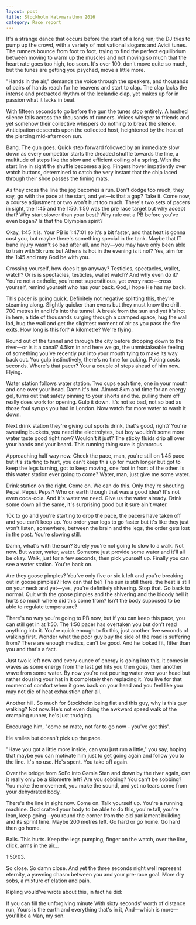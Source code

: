 ```yaml
---
layout: post
title: Stockholm Halvmarathon 2016
category: Race report 
---
```


It's a strange dance that occurs before the start of a long run; the DJ tries to pump up the crowd, with a variety of motivational slogans and Avicii tunes. The runners bounce from foot to foot, trying to find the perfect equilibrium between moving to warm up the muscles and not moving so much that the heart rate goes too high, too soon. It's over 100, don't move quite so much, but the tunes are getting you psyched, move a little more.

"Hands in the air," demands the voice through the speakers, and thousands of pairs of hands reach for he heavens and start to clap. The clap lacks the intense and protracted rhythm of the Icelandic clap, yet makes up for in passion what it lacks in beat.

With fifteen seconds to go before the gun the tunes stop entirely. A hushed silence falls across the thousands of runners. Voices whisper to friends and yet somehow their collective whispers do nothing to break the silence. Anticipation descends upon the collected host, heightened by the heat of the piercing mid-afternoon sun.

Bang. The gun goes. Quick step forward followed by an immediate slow down as every competitor starts the dreaded shuffle towards the line, a multitude of steps like the slow and efficient coiling of a spring. With the start line in sight the shuffle becomes a jog. Fingers hover impatiently over watch buttons, determined to catch the very instant that the chip laced through their shoe passes the timing mats.

As they cross the line the jog becomes a run. Don't dodge too much, they say, go with the pace at the start, and yet—is that a gap? Take it. Come now, a course adjustment or two won't hurt too much. There's two sets of pacers in sight, the 1:45 and the 1:50. 1:50 was the pre race target but why accept that? Why start slower than your best? Why rule out a PB before you've even began? Is that the Olympian spirit?

Okay, 1:45 it is. Your PB is 1:47:01 so it's a bit faster, and that heat is gonna cost you, but maybe there's something special in the tank. Maybe that IT band injury wasn't so bad after all, and hey—you may have only been able to train with 5k runs but Athens is hot in the evening is it not? Yes, aim for the 1:45 and may God be with you.

Crossing yourself, how does it go anyway? Testicles, spectacles, wallet, watch? Or is is spectacles, testicles, wallet watch? And why even do it? You're not a catholic, you're not superstitious, yet every race—cross yourself, remind yourself who has your back. God, I hope He has my back.

This pacer is going quick. Definitely not negative splitting this, they're steaming along. Slightly quicker than evens but they must know the drill. 700 metres in and it's into the tunnel. A break from the sun and yet it's hot in here, a tide of thousands surging through a cramped space, hug the wall lad, hug the wall and get the slightest moment of air as you pass the fire exits. How long is this for? A kilometre? We're flying.

Round out of the tunnel and through the city before dropping down to the river—or is it a canal? 4.5km in and here we go, the unmistakeable feeling of something you've recently put into your mouth tying to make its way back out. You gulp instinctively, there's no time for puking. Puking costs seconds. Where's that pacer? Your a couple of steps ahead of him now. Flying.

Water station follows water station. Two cups each time, one in your mouth and one over your head. Damn it's hot. Almost 8km and time for an energy gel, turns out that safety pinning to your shorts and the. pulling them off really does work for opening. Gulp it down. It's not so bad, not so bad as those foul syrups you had in London. Now watch for more water to wash it down.

Next drink station they're giving out sports drink, that's good, right? You're sweating buckets, you need the electrolytes, but boy wouldn't some more water taste good right now? Wouldn't it just? The sticky fluids drip all over your hands and your beard. This running thing sure is glamorous.

Approaching half way now. Check the pace, man, you're still on 1:45 pace but it's starting to hurt, you can't keep this up for much longer but got to keep the legs turning, got to keep moving, one foot in front of the other. Is this water station ever going to come? Water, man, just give me some water.

Drink station on the right. Come on. We can do this. Only they're shouting Pepsi. Pepsi. Pepsi? Who on earth though that was a good idea? It's not even coca-cola. And it's water we need. Give us the water already. Drink some down all the same, it's surprising good but it sure ain't water.

10k to go and you're starting to drop the pace, the pacers have taken off and you can't keep up. You order your legs to go faster but it's like they just won't listen, somewhere, between the brain and the legs, the order gets lost in the post. You're slowing still.

Damn, what's with the sun? Surely you're not going to slow to a walk. Not now. But water, water, water. Someone just provide some water and it'll all be okay. Walk, just for a few seconds, then pick yourself up. Finally you can see a water station. You're back on.

Are they goose pimples? You've only five or six k left and you're breaking out in goose pimples? How can that be? The sun is still there, the heat is still on your neck and yet—yes, you're definitely shivering. Stop that. Go back to normal. Quit with the goose pimples and the shivering and the bloody hell it hurts so much where did this come from? Isn't the body supposed to be able to regulate temperature?

There's no way you're going to PB now, but if you can keep this pace, you can still get in at 1:50. The 1:50 pacer has overtaken you but don't read anything into it. You're quick enough to fix this, just another five seconds of walking first. Wonder what the poor guy buy the side of the road is suffering from? There are enough medics, can't be good. And he looked fit, fitter than you and that's a fact.

Just two k left now and every ounce of energy is going into this, it comes in waves as some energy from the last gel hits you then goes, then another wave from some water. By now you're not pouring water over your head but rather dousing your hat in it completely then replacing it. You live for that moment of comfort when it goes back on your head and you feel like you may not die of heat exhaustion after all.

Another hill. So much for Stockholm being flat and this guy, why is this guy walking? Not now. He's not even doing the awkward speed walk of the cramping runner, he's just trudging.

Encourage him, "come on mate, not far to go now - you've got this".

He smiles but doesn't pick up the pace.

"Have you got a little more inside, can you just run a little," you say, hoping that maybe you can motivate him just to get going again and follow you to the line. It's no use. He's spent. You take off again.

Over the bridge from SoFo into Gamla Stan and down by the river again, can it really only be a kilometre left? Are you sobbing? You can't be sobbing? You make the movement, you make the sound, and yet no tears come from your dehydrated body.

There's the line in sight now. Come on. Talk yourself up. You're a running machine. God crafted your body to be able to do this, you're tall, you're lean, keep going—you round the corner from the old parliament building and its sprint time. Maybe 200 metres left. Go hard or go home. Go hard then go home.

Balls. This hurts. Keep the legs pumping, finger on the watch, over the line, click, arms in the air...

1:50:03.

So close. So damn close. And yet the three seconds night well represent eternity, a yawning chasm between you and your pre-race goal. More dry sobs, a mixture of elation and pain.

Kipling would've wrote about this, in fact he did:

If you can fill the unforgiving minute
With sixty seconds' worth of distance run,
Yours is the earth and everything that's in it,
And—which is more—you'll be a Man, my son.
